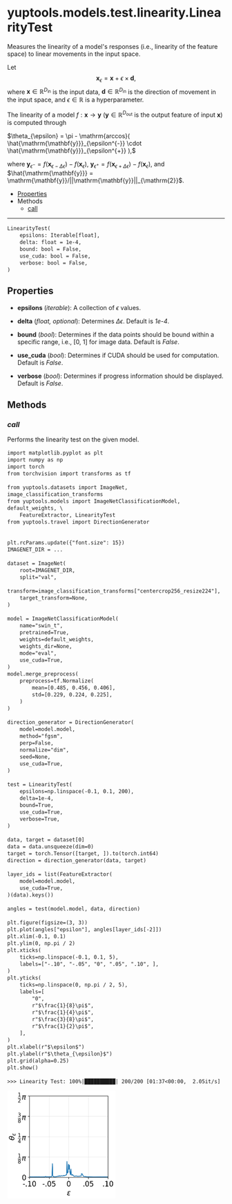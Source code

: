 # yuptools.models.test.linearity.LinearityTest

Measures the linearity of a model's responses
(i.e., linearity of the feature space)
to linear movements in the input space.

Let
$$\mathrm{\mathbf{x}}_{\epsilon} = \mathrm{\mathbf{x}} + \epsilon \times \mathrm{\mathbf{d}},$$
where
$\mathrm{\mathbf{x}} \in \mathbb{R}^{D_{\mathrm{in}}}$
is the input data,
$\mathrm{\mathbf{d}} \in \mathbb{R}^{D_{\mathrm{in}}}$
is the direction of movement in the input space,
and $\epsilon \in \mathbb{R}$ is a hyperparameter.

The linearity of a model
$f:\mathrm{\mathbf{x}} \rightarrow \mathrm{\mathbf{y}}$
($\mathrm{\mathbf{y}} \in \mathbb{R}^{D_{\mathrm{out}}}$
is the output feature of input $\mathrm{\mathbf{x}}$)
is computed through

$\theta_{\epsilon} = \pi - \mathrm{arccos}(
\hat{\mathrm{\mathbf{y}}}_{\epsilon^{-}} \cdot
\hat{\mathrm{\mathbf{y}}}_{\epsilon^{+}}
),$

where
$\mathrm{\mathbf{y}}_{\epsilon^{-}} =
f(\mathrm{\mathbf{x}}_{\epsilon - \Delta\epsilon}) -
f(\mathrm{\mathbf{x}}_{\epsilon})$,
$\mathrm{\mathbf{y}}_{\epsilon^{+}} =
f(\mathrm{\mathbf{x}}_{\epsilon + \Delta\epsilon}) -
f(\mathrm{\mathbf{x}}_{\epsilon})$,
and
$\hat{\mathrm{\mathbf{y}}} =
\mathrm{\mathbf{y}}/||\mathrm{\mathbf{y}}||_{\mathrm{2}}$.

- [Properties](#properties)
- Methods
  - [call](#call)


---


```
LinearityTest(
    epsilons: Iterable[float],
    delta: float = 1e-4,
    bound: bool = False,
    use_cuda: bool = False,
    verbose: bool = False,
)
```

## Properties

- **epsilons** (*iterable*):
A collection of $\epsilon$ values.

- **delta** (*float, optional*):
Determines $\Delta\epsilon$.
Default is *1e-4*.

- **bound** (*bool*):
Determines if the data points should be bound within a specific range,
i.e., [0, 1] for image data.
Default is *False*.

- **use_cuda** (*bool*):
Determines if CUDA should be used for computation.
Default is *False*.

- **verbose** (*bool*):
Determines if progress information should be displayed.
Default is *False*.


## Methods


### *call*

Performs the linearity test on the given model.

```
import matplotlib.pyplot as plt
import numpy as np
import torch
from torchvision import transforms as tf

from yuptools.datasets import ImageNet, image_classification_transforms
from yuptools.models import ImageNetClassificationModel, default_weights, \
    FeatureExtractor, LinearityTest
from yuptools.travel import DirectionGenerator


plt.rcParams.update({"font.size": 15})
IMAGENET_DIR = ...

dataset = ImageNet(
    root=IMAGENET_DIR,
    split="val",
    transform=image_classification_transforms["centercrop256_resize224"],
    target_transform=None,
)

model = ImageNetClassificationModel(
    name="swin_t",
    pretrained=True,
    weights=default_weights,
    weights_dir=None,
    mode="eval",
    use_cuda=True,
)
model.merge_preprocess(
    preprocess=tf.Normalize(
        mean=[0.485, 0.456, 0.406],
        std=[0.229, 0.224, 0.225],
    )
)

direction_generator = DirectionGenerator(
    model=model.model,
    method="fgsm",
    perp=False,
    normalize="dim",
    seed=None,
    use_cuda=True,
)

test = LinearityTest(
    epsilons=np.linspace(-0.1, 0.1, 200),
    delta=1e-4,
    bound=True,
    use_cuda=True,
    verbose=True,
)

data, target = dataset[0]
data = data.unsqueeze(dim=0)
target = torch.Tensor([target, ]).to(torch.int64)
direction = direction_generator(data, target)

layer_ids = list(FeatureExtractor(
    model=model.model,
    use_cuda=True,
)(data).keys())

angles = test(model.model, data, direction)

plt.figure(figsize=(3, 3))
plt.plot(angles["epsilon"], angles[layer_ids[-2]])
plt.xlim(-0.1, 0.1)
plt.ylim(0, np.pi / 2)
plt.xticks(
    ticks=np.linspace(-0.1, 0.1, 5),
    labels=["-.10", "-.05", "0", ".05", ".10", ],
)
plt.yticks(
    ticks=np.linspace(0, np.pi / 2, 5),
    labels=[
        "0",
        r"$\frac{1}{8}\pi$",
        r"$\frac{1}{4}\pi$",
        r"$\frac{3}{8}\pi$",
        r"$\frac{1}{2}\pi$",
    ],
)
plt.xlabel(r"$\epsilon$")
plt.ylabel(r"$\theta_{\epsilon}$")
plt.grid(alpha=0.25)
plt.show()

>>> Linearity Test: 100%|██████████| 200/200 [01:37<00:00,  2.05it/s]
```
<img src="../../res/linearity_test.png" width="250" height="250">
